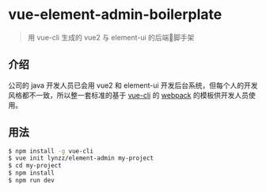 # vue-element-admin-boilerplate

> 用 vue-cli 生成的 vue2 与 element-ui 的后端脚手架

## 介绍

公司的 java 开发人员已会用 vue2 和 element-ui 开发后台系统，但每个人的开发风格都不一致，所以整一套标准的基于 [vue-cli](https://github.com/vuejs/vue-cli) 的 [webpack](https://github.com/vuejs-templates/webpack) 的模板供开发人员使用。

## 用法

``` bash
$ npm install -g vue-cli
$ vue init lynzz/element-admin my-project
$ cd my-project
$ npm install
$ npm run dev
```
